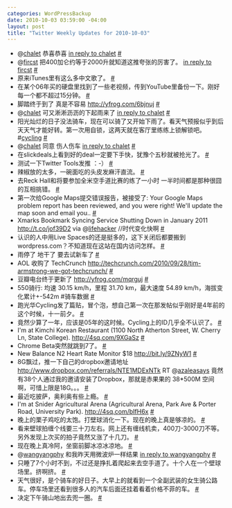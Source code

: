 ```yaml
--- 
categories: WordPressBackup
date: 2010-10-03 03:59:00 -04:00
layout: post
title: "Twitter Weekly Updates for 2010-10-03"
---
```

<ul class="aktt_tweet_digest">
	<li>@<a href="http://twitter.com/chalet" class="aktt_username">chalet</a> 恭喜恭喜 <a href="http://twitter.com/chalet/statuses/25559518439" class="aktt_tweet_reply">in reply to chalet</a> <a href="http://twitter.com/ztpala/statuses/25560402840" class="aktt_tweet_time">#</a></li>
	<li>@<a href="http://twitter.com/fircst" class="aktt_username">fircst</a> 把400加仑约等于2000升就知道这推夸张的厉害了。 <a href="http://twitter.com/fircst/statuses/25566510427" class="aktt_tweet_reply">in reply to fircst</a> <a href="http://twitter.com/ztpala/statuses/25566819971" class="aktt_tweet_time">#</a></li>
	<li>原来iTunes里有这么多中文歌了。 <a href="http://twitter.com/ztpala/statuses/25610850436" class="aktt_tweet_time">#</a></li>
	<li>在某个06年买的硬盘里找到了一些老视频，传到YouTube里备份一下。刚好每一个都不超过15分钟。 <a href="http://twitter.com/ztpala/statuses/25636498242" class="aktt_tweet_time">#</a></li>
	<li>脚踏终于到了 真是不容易 <a href="http://yfrog.com/6bjnuj" rel="nofollow">http://yfrog.com/6bjnuj</a> <a href="http://twitter.com/ztpala/statuses/25695897548" class="aktt_tweet_time">#</a></li>
	<li>@<a href="http://twitter.com/chalet" class="aktt_username">chalet</a> 可又淅淅沥沥的下起雨来了 <a href="http://twitter.com/chalet/statuses/25696314181" class="aktt_tweet_reply">in reply to chalet</a> <a href="http://twitter.com/ztpala/statuses/25696648383" class="aktt_tweet_time">#</a></li>
	<li>阳光灿烂的日子没法骑车，现在可以骑了又开始下雨了。看天气预报似乎到后天天气才能好转。第一次用自锁，这两天就在客厅里练练上锁解锁吧。 #<a href="http://search.twitter.com/search?q=%23cycling" class="aktt_hashtag">cycling</a> <a href="http://twitter.com/ztpala/statuses/25701990614" class="aktt_tweet_time">#</a></li>
	<li>@<a href="http://twitter.com/chalet" class="aktt_username">chalet</a> 同意 伤人伤车 <a href="http://twitter.com/chalet/statuses/25696994688" class="aktt_tweet_reply">in reply to chalet</a> <a href="http://twitter.com/ztpala/statuses/25702859197" class="aktt_tweet_time">#</a></li>
	<li>在slickdeals上看到好的deal一定要下手快，犹豫个五秒就被抢光了。 <a href="http://twitter.com/ztpala/statuses/25705003307" class="aktt_tweet_time">#</a></li>
	<li>测试一下Twitter Tools发推 ：-） <a href="http://twitter.com/ztpala/statuses/25706701311" class="aktt_tweet_time">#</a></li>
	<li>辣椒放的太多，一碗面吃的头皮发麻汗直流。 <a href="http://twitter.com/ztpala/statuses/25710129665" class="aktt_tweet_time">#</a></li>
	<li>去Reck Hall和将要参加全米空手道比赛的练了一小时 一半时间都是那种很囧的互相挑错。 <a href="http://twitter.com/ztpala/statuses/25727721102" class="aktt_tweet_time">#</a></li>
	<li>第一次给Google Maps提交错误报告，被接受了: Your Google Maps problem report has been reviewed, and you were right! We&#039;ll update the map soon and email you.. <a href="http://twitter.com/ztpala/statuses/25738552727" class="aktt_tweet_time">#</a></li>
	<li>Xmarks Bookmark Syncing Service Shutting Down in January 2011 <a href="http://t.co/jof39D2" rel="nofollow">http://t.co/jof39D2</a> via @<a href="http://twitter.com/lifehacker" class="aktt_username">lifehacker</a> //时代变化快啊 <a href="http://twitter.com/ztpala/statuses/25743988526" class="aktt_tweet_time">#</a></li>
	<li>认识的人中用Live Spaces的还是挺多的，这下关闭后都要搬到wordpress.com？不知道现在这站在国内访问怎样。 <a href="http://twitter.com/ztpala/statuses/25753344471" class="aktt_tweet_time">#</a></li>
	<li>雨停了 地干了 要去试新车了 <a href="http://twitter.com/ztpala/statuses/25801125329" class="aktt_tweet_time">#</a></li>
	<li>AOL 收购了 TechCrunch <a href="http://techcrunch.com/2010/09/28/tim-armstrong-we-got-techcrunch/" rel="nofollow">http://techcrunch.com/2010/09/28/tim-armstrong-we-got-techcrunch/</a> <a href="http://twitter.com/ztpala/statuses/25801770160" class="aktt_tweet_time">#</a></li>
	<li>豆瓣电台终于更新了  <a href="http://yfrog.com/mqrguj" rel="nofollow">http://yfrog.com/mqrguj</a> <a href="http://twitter.com/ztpala/statuses/25900713162" class="aktt_tweet_time">#</a></li>
	<li>550骑行: 均速 30.15 km/h，里程 31.70 km，最大速度 54.89 km/h，海拔变化累计+-542m #骑车数据 <a href="http://twitter.com/ztpala/statuses/25930047778" class="aktt_tweet_time">#</a></li>
	<li>跑光华Cycling发了篇贴，冒个泡，想自己第一次在那发帖似乎刚好是4年前的这个时候，十一前夕。 <a href="http://twitter.com/ztpala/statuses/25939305108" class="aktt_tweet_time">#</a></li>
	<li>竟然少算了一年，应该是05年的这时候。Cycling上的ID几乎全不认识了。 <a href="http://twitter.com/ztpala/statuses/25939934670" class="aktt_tweet_time">#</a></li>
	<li>I&#039;m at Kimchi Korean Restaurant (1100 North Atherton Street, W. Cherry Ln, State College). <a href="http://4sq.com/9XGaSz" rel="nofollow">http://4sq.com/9XGaSz</a> <a href="http://twitter.com/ztpala/statuses/26002187722" class="aktt_tweet_time">#</a></li>
	<li>Chrome Beta突然就跳到7了。 <a href="http://twitter.com/ztpala/statuses/26013920498" class="aktt_tweet_time">#</a></li>
	<li>New Balance N2 Heart Rate Monitor $18 <a href="http://bit.ly/9ZNyW1" rel="nofollow">http://bit.ly/9ZNyW1</a> <a href="http://twitter.com/ztpala/statuses/26048017447" class="aktt_tweet_time">#</a></li>
	<li>8G飘过，推一下自己的dropbox邀请地址 <a href="http://www.dropbox.com/referrals/NTE1MDExNTk" rel="nofollow">http://www.dropbox.com/referrals/NTE1MDExNTk</a> RT @<a href="http://twitter.com/azaleasays" class="aktt_username">azaleasays</a> 竟然有38个人通过我的邀请安装了Dropbox，那就是赤果果的 38*500M 空间啊，可惜上限是18G。。。 <a href="http://twitter.com/ztpala/statuses/26052307561" class="aktt_tweet_time">#</a></li>
	<li>最近吃披萨，奥利奥有些上瘾。 <a href="http://twitter.com/ztpala/statuses/26054305617" class="aktt_tweet_time">#</a></li>
	<li>I&#039;m at Snider Agricultural Arena (Agricultural Arena, Park Ave &amp; Porter Road, University Park). <a href="http://4sq.com/bIfH6x" rel="nofollow">http://4sq.com/bIfH6x</a> <a href="http://twitter.com/ztpala/statuses/26111341931" class="aktt_tweet_time">#</a></li>
	<li>晚上的栗子鸡吃的太饱。打壁球消化一下。现在的晚上真是够凉的。 <a href="http://twitter.com/ztpala/statuses/26129131759" class="aktt_tweet_time">#</a></li>
	<li>看来壁球拍缠个线要三十刀左右。网上还有缠线机卖，400刀-3000刀不等。另外发现上次买的拍子竟然又涨了十几刀。 <a href="http://twitter.com/ztpala/statuses/26142284892" class="aktt_tweet_time">#</a></li>
	<li>现在晚上真冷阿，坐窗前脚冰凉冰凉地。 <a href="http://twitter.com/ztpala/statuses/26145963176" class="aktt_tweet_time">#</a></li>
	<li>@<a href="http://twitter.com/wangyangphy" class="aktt_username">wangyangphy</a> 和我昨天用微波炉一样结果 <a href="http://twitter.com/wangyangphy/statuses/26145281564" class="aktt_tweet_reply">in reply to wangyangphy</a> <a href="http://twitter.com/ztpala/statuses/26146001747" class="aktt_tweet_time">#</a></li>
	<li>只睡了7个小时不到，不过还是挣扎着爬起来去空手道了。十个人在一个壁球场里。挤啊挤。 <a href="http://twitter.com/ztpala/statuses/26192130970" class="aktt_tweet_time">#</a></li>
	<li>天气很好，是个骑车的好日子。大早上的就看到一个全副武装的女生骑公路车。停车场里还看到很多人的汽车后面还挂着看着价格不菲的车。 <a href="http://twitter.com/ztpala/statuses/26192584413" class="aktt_tweet_time">#</a></li>
	<li>决定下午骑山地出去兜一圈。 <a href="http://twitter.com/ztpala/statuses/26196858301" class="aktt_tweet_time">#</a></li>
</ul>

